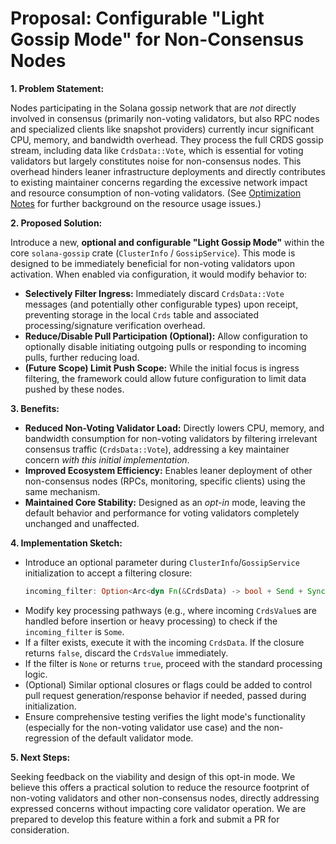 # Proposal: Configurable "Light Gossip Mode" for Non-Consensus Nodes

**1. Problem Statement:**

Nodes participating in the Solana gossip network that are *not* directly involved in consensus (primarily non-voting validators, but also RPC nodes and specialized clients like snapshot providers) currently incur significant CPU, memory, and bandwidth overhead. They process the full CRDS gossip stream, including data like `CrdsData::Vote`, which is essential for voting validators but largely constitutes noise for non-consensus nodes. This overhead hinders leaner infrastructure deployments and directly contributes to existing maintainer concerns regarding the excessive network impact and resource consumption of non-voting validators. (See [Optimization Notes](gossip-client-optimization-notes.md) for further background on the resource usage issues.)

**2. Proposed Solution:**

Introduce a new, **optional and configurable "Light Gossip Mode"** within the core `solana-gossip` crate (`ClusterInfo` / `GossipService`). This mode is designed to be immediately beneficial for non-voting validators upon activation. When enabled via configuration, it would modify behavior to:

*   **Selectively Filter Ingress:** Immediately discard `CrdsData::Vote` messages (and potentially other configurable types) upon receipt, preventing storage in the local `Crds` table and associated processing/signature verification overhead.
*   **Reduce/Disable Pull Participation (Optional):** Allow configuration to optionally disable initiating outgoing pulls or responding to incoming pulls, further reducing load.
*   **(Future Scope) Limit Push Scope:** While the initial focus is ingress filtering, the framework could allow future configuration to limit data pushed by these nodes.

**3. Benefits:**

*   **Reduced Non-Voting Validator Load:** Directly lowers CPU, memory, and bandwidth consumption for non-voting validators by filtering irrelevant consensus traffic (`CrdsData::Vote`), addressing a key maintainer concern *with this initial implementation*.
*   **Improved Ecosystem Efficiency:** Enables leaner deployment of other non-consensus nodes (RPCs, monitoring, specific clients) using the same mechanism.
*   **Maintained Core Stability:** Designed as an *opt-in* mode, leaving the default behavior and performance for voting validators completely unchanged and unaffected.

**4. Implementation Sketch:**

*   Introduce an optional parameter during `ClusterInfo`/`GossipService` initialization to accept a filtering closure:
    ```rust
    incoming_filter: Option<Arc<dyn Fn(&CrdsData) -> bool + Send + Sync + 'static>>
    ```
*   Modify key processing pathways (e.g., where incoming `CrdsValue`s are handled before insertion or heavy processing) to check if the `incoming_filter` is `Some`.
*   If a filter exists, execute it with the incoming `CrdsData`. If the closure returns `false`, discard the `CrdsValue` immediately.
*   If the filter is `None` or returns `true`, proceed with the standard processing logic.
*   (Optional) Similar optional closures or flags could be added to control pull request generation/response behavior if needed, passed during initialization.
*   Ensure comprehensive testing verifies the light mode's functionality (especially for the non-voting validator use case) and the non-regression of the default validator mode.

**5. Next Steps:**

Seeking feedback on the viability and design of this opt-in mode. We believe this offers a practical solution to reduce the resource footprint of non-voting validators and other non-consensus nodes, directly addressing expressed concerns without impacting core validator operation. We are prepared to develop this feature within a fork and submit a PR for consideration.

